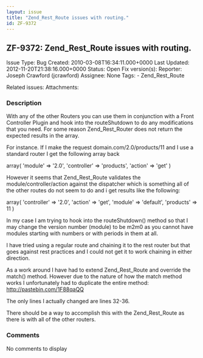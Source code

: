 ```yaml
---
layout: issue
title: "Zend_Rest_Route issues with routing."
id: ZF-9372
---
```


ZF-9372: Zend\_Rest\_Route issues with routing.
-----------------------------------------------

 Issue Type: Bug Created: 2010-03-08T16:34:11.000+0000 Last Updated: 2012-11-20T21:38:16.000+0000 Status: Open Fix version(s): 
 Reporter:  Joseph Crawford (jcrawford)  Assignee:  None  Tags: - Zend\_Rest\_Route
 
 Related issues: 
 Attachments: 
### Description

With any of the other Routers you can use them in conjunction with a Front Controller Plugin and hook into the routeShutdown to do any modifications that you need. For some reason Zend\_Rest\_Router does not return the expected results in the array.

For instance. If I make the request domain.com/2.0/products/11 and I use a standard router I get the following array back

array( 'module' => '2.0', 'controller' => 'products', 'action' => 'get' )

However it seems that Zend\_Rest\_Route validates the module/controller/action against the dispatcher which is something all of the other routes do not seem to do and i get results like the following:

array( 'controller' => '2.0', 'action' => 'get', 'module' => 'default', 'products' => 11 )

In my case I am trying to hook into the routeShutdown() method so that I may change the version number (module) to be m2m0 as you cannot have modules starting with numbers or with periods in them at all.

I have tried using a regular route and chaining it to the rest router but that goes against rest practices and I could not get it to work chaining in either direction.

As a work around I have had to extend Zend\_Rest\_Route and override the match() method. However due to the nature of how the match method works I unfortunately had to duplicate the entire method: <http://pastebin.com/1F88qaQQ>

The only lines I actually changed are lines 32-36.

There should be a way to accomplish this with the Zend\_Rest\_Route as there is with all of the other routers.

 

 

### Comments

No comments to display